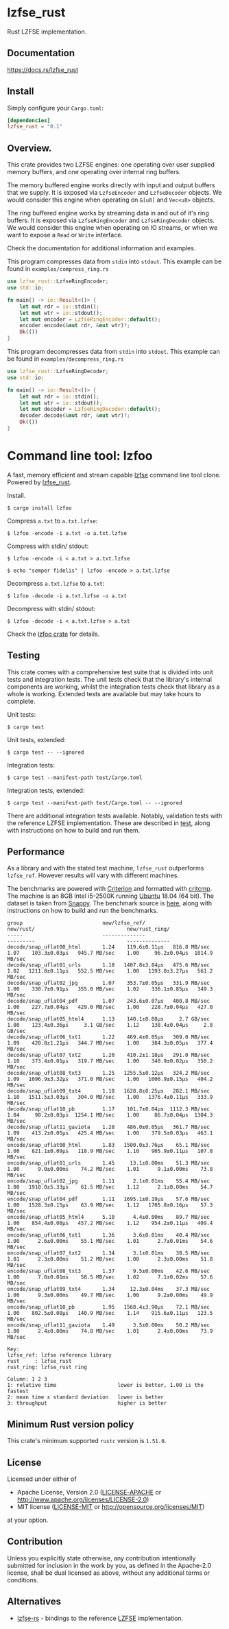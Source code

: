 # lzfse_rust
Rust LZFSE implementation.


## Documentation

https://docs.rs/lzfse_rust

## Install

Simply configure your `Cargo.toml`:

```toml
[dependencies]
lzfse_rust = "0.1"
```

## Overview.

This crate provides two LZFSE engines: one operating over user supplied memory buffers, and one operating over internal ring buffers.

The memory buffered engine works directly with input and output buffers that we supply.
It is exposed via `LzfseEncoder` and `LzfseDecoder` objects.
We would consider this engine when operating on `&[u8]` and `Vec<u8>` objects.

The ring buffered engine works by streaming data in and out of it's ring buffers.
It is exposed via `LzfseRingEncoder` and `LzfseRingDecoder` objects.
We would consider this engine when operating on IO streams, or when we want to expose a `Read` or `Write` interface.

Check the documentation for additional information and examples.

This program compresses data from `stdin` into `stdout`. This example can be found in
 `examples/compress_ring.rs`

```rust
use lzfse_rust::LzfseRingEncoder;
use std::io;

fn main() -> io::Result<()> {
    let mut rdr = io::stdin();
    let mut wtr = io::stdout();
    let mut encoder = LzfseRingEncoder::default();
    encoder.encode(&mut rdr, &mut wtr)?;
    Ok(())
}

```

This program decompresses data from `stdin` into `stdout`. This example can be found in
 `examples/decompress_ring.rs`

```rust
use lzfse_rust::LzfseRingDecoder;
use std::io;

fn main() -> io::Result<()> {
    let mut rdr = io::stdin();
    let mut wtr = io::stdout();
    let mut decoder = LzfseRingDecoder::default();
    decoder.decode(&mut rdr, &mut wtr)?;
    Ok(())
}

```

# Command line tool: lzfoo

A fast, memory efficient and stream capable [lzfse](https://github.com/lzfse/lzfse) command line tool clone.
Powered by [lzfse_rust](https://github.com/shampoofactory/lzfse_rust).

Install.

```
$ cargo install lzfoo
```

Compress `a.txt` to `a.txt.lzfse`:
```
$ lzfoo -encode -i a.txt -o a.txt.lzfse
```

Compress with stdin/ stdout:
```
$ lzfoo -encode -i < a.txt > a.txt.lzfse
```
```
$ echo "semper fidelis" | lzfoo -encode > a.txt.lzfse
```

Decompress `a.txt.lzfse` to `a.txt`:
```
$ lzfoo -decode -i a.txt.lzfse -o a.txt
```

Decompress with stdin/ stdout:
```
$ lzfoo -decode -i < a.txt.lzfse > a.txt
```

Check the [lzfoo crate](https://github.com/shampoofactory/lzfse_rust/tree/main/lzfoo) for details.



## Testing

This crate comes with a comprehensive test suite that is divided into unit tests and integration tests.
The unit tests check that the library's internal components are working, whilst the integration tests check that library as a whole is working.
Extended tests are available but may take hours to complete.

Unit tests:

```
$ cargo test
```

Unit tests, extended:

```
$ cargo test -- --ignored
```

Integration tests:

```
$ cargo test --manifest-path test/Cargo.toml
```

Integration tests, extended:

```
$ cargo test --manifest-path test/Cargo.toml -- --ignored
```

There are additional integration tests available.
Notably, validation tests with the reference LZFSE implementation.
These are described in [test](https://github.com/shampoofactory/lzfse_rust/tree/main/test), along with instructions on how to build and run them.

## Performance

As a library and with the stated test machine, `lzfse_rust` outperforms `lzfse_ref`. However results will vary with different machines.

The benchmarks are powered with [Criterion](https://github.com/bheisler/criterion.rs) and formatted with [critcmp](https://github.com/BurntSushi/critcmp).
The machine is an 8GB Intel i5-2500K running [Ubuntu](https://ubuntu.com/) 18.04 (64 bit).
The dataset is taken from [Snappy](https://github.com/google/snappy).
The benchmark source is [here](https://github.com/shampoofactory/lzfse_rust/tree/main/bench), along with instructions on how to build and run the benchmarks.

```
group                          new/lzfse_ref/                         new/rust/                              new/rust_ring/
-----                          --------------                         ---------                              --------------
decode/snap_uflat00_html       1.24    119.6±0.11µs   816.8 MB/sec    1.07    103.3±0.03µs   945.7 MB/sec    1.00     96.2±0.04µs  1014.9 MB/sec
decode/snap_uflat01_urls       1.18   1407.8±3.84µs   475.6 MB/sec    1.02   1211.8±0.11µs   552.5 MB/sec    1.00   1193.0±3.27µs   561.2 MB/sec
decode/snap_uflat02_jpg        1.07    353.7±0.05µs   331.9 MB/sec    1.00    330.7±0.91µs   355.0 MB/sec    1.02    336.1±0.85µs   349.3 MB/sec
decode/snap_uflat04_pdf        1.07    243.6±0.07µs   400.8 MB/sec    1.00    227.7±0.04µs   429.0 MB/sec    1.00    228.7±0.04µs   427.0 MB/sec
decode/snap_uflat05_html4      1.13    140.1±0.08µs     2.7 GB/sec    1.00    123.4±0.36µs     3.1 GB/sec    1.12    138.4±0.04µs     2.8 GB/sec
decode/snap_uflat06_txt1       1.22    469.4±0.05µs   309.0 MB/sec    1.09    420.8±1.21µs   344.7 MB/sec    1.00    384.3±0.05µs   377.4 MB/sec
decode/snap_uflat07_txt2       1.20    410.2±1.18µs   291.0 MB/sec    1.10    373.4±0.01µs   319.7 MB/sec    1.00    340.9±0.02µs   350.2 MB/sec
decode/snap_uflat08_txt3       1.25   1255.5±0.12µs   324.2 MB/sec    1.09   1096.9±3.32µs   371.0 MB/sec    1.00   1006.9±0.15µs   404.2 MB/sec
decode/snap_uflat09_txt4       1.18   1628.8±0.25µs   282.1 MB/sec    1.10   1511.5±3.03µs   304.0 MB/sec    1.00   1376.4±0.11µs   333.9 MB/sec
decode/snap_uflat10_pb         1.17    101.7±0.04µs  1112.3 MB/sec    1.04     90.2±0.03µs  1254.1 MB/sec    1.00     86.7±0.04µs  1304.3 MB/sec
decode/snap_uflat11_gaviota    1.28    486.0±0.05µs   361.7 MB/sec    1.09    413.2±0.05µs   425.4 MB/sec    1.00    379.5±0.03µs   463.1 MB/sec
encode/snap_uflat00_html       1.83   1500.0±3.76µs    65.1 MB/sec    1.00    821.1±0.09µs   118.9 MB/sec    1.10    905.9±0.11µs   107.8 MB/sec
encode/snap_uflat01_urls       1.45     13.1±0.00ms    51.3 MB/sec    1.00      9.0±0.00ms    74.2 MB/sec    1.01      9.1±0.00ms    73.8 MB/sec
encode/snap_uflat02_jpg        1.11      2.1±0.01ms    55.4 MB/sec    1.00   1910.0±5.33µs    61.5 MB/sec    1.12      2.1±0.00ms    54.7 MB/sec
encode/snap_uflat04_pdf        1.11   1695.1±0.19µs    57.6 MB/sec    1.00   1528.3±0.15µs    63.9 MB/sec    1.12   1705.8±0.16µs    57.3 MB/sec
encode/snap_uflat05_html4      5.10      4.4±0.00ms    89.7 MB/sec    1.00    854.4±0.08µs   457.2 MB/sec    1.12    954.2±0.11µs   409.4 MB/sec
encode/snap_uflat06_txt1       1.36      3.6±0.01ms    40.4 MB/sec    1.00      2.6±0.00ms    55.1 MB/sec    1.01      2.7±0.01ms    54.6 MB/sec
encode/snap_uflat07_txt2       1.34      3.1±0.01ms    38.5 MB/sec    1.01      2.3±0.00ms    51.2 MB/sec    1.00      2.3±0.00ms    51.8 MB/sec
encode/snap_uflat08_txt3       1.37      9.5±0.00ms    42.6 MB/sec    1.00      7.0±0.01ms    58.5 MB/sec    1.02      7.1±0.02ms    57.6 MB/sec
encode/snap_uflat09_txt4       1.34     12.3±0.04ms    37.3 MB/sec    1.00      9.3±0.00ms    49.7 MB/sec    1.00      9.2±0.00ms    49.9 MB/sec
encode/snap_uflat10_pb         1.95   1568.4±3.90µs    72.1 MB/sec    1.00    802.5±0.08µs   140.9 MB/sec    1.14    915.6±0.11µs   123.5 MB/sec
encode/snap_uflat11_gaviota    1.49      3.5±0.00ms    50.2 MB/sec    1.00      2.4±0.00ms    74.8 MB/sec    1.01      2.4±0.00ms    73.9 MB/sec
```

```
Key:
lzfse_ref: lzfse reference library
rust     : lzfse_rust
rust_ring: lzfse_rust ring

Column: 1 2 3
1: relative time                    lower is better, 1.00 is the fastest 
2: mean time ± standard deviation   lower is better
3: throughput                       higher is better
```

## Minimum Rust version policy

This crate's minimum supported `rustc` version is `1.51.0`.

## License

Licensed under either of

 * Apache License, Version 2.0
   ([LICENSE-APACHE](LICENSE-APACHE) or http://www.apache.org/licenses/LICENSE-2.0)
 * MIT license
   ([LICENSE-MIT](LICENSE-MIT) or http://opensource.org/licenses/MIT)

at your option.

## Contribution

Unless you explicitly state otherwise, any contribution intentionally submitted
for inclusion in the work by you, as defined in the Apache-2.0 license, shall be
dual licensed as above, without any additional terms or conditions.

## Alternatives

* [lzfse-rs](https://github.com/citruz/lzfse-rs) - bindings to the reference [LZFSE](https://github.com/lzfse/lzfse) implementation.
